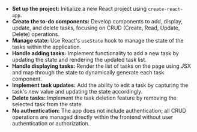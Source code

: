 <ul>
  <li><strong>Set up the project:</strong> Initialize a new React project using <code>create-react-app</code>.</li>
  
  <li><strong>Create the to-do components:</strong> Develop components to add, display, update, and delete tasks, focusing on CRUD (Create, Read, Update, Delete) operations.</li>
  
  <li><strong>Manage state:</strong> Use React's <code>useState</code> hook to manage the state of the tasks within the application.</li>
  
  <li><strong>Handle adding tasks:</strong> Implement functionality to add a new task by updating the state and rendering the updated task list.</li>
  
  <li><strong>Handle displaying tasks:</strong> Render the list of tasks on the page using JSX and map through the state to dynamically generate each task component.</li>
  
  <li><strong>Implement task updates:</strong> Add the ability to edit a task by capturing the task's new value and updating the state accordingly.</li>
  
  <li><strong>Delete tasks:</strong> Implement the task deletion feature by removing the selected task from the state.</li>
  
  <li><strong>No authentication:</strong> The app does not include authentication; all CRUD operations are managed directly within the frontend without user authentication or authorization.</li>
</ul>

